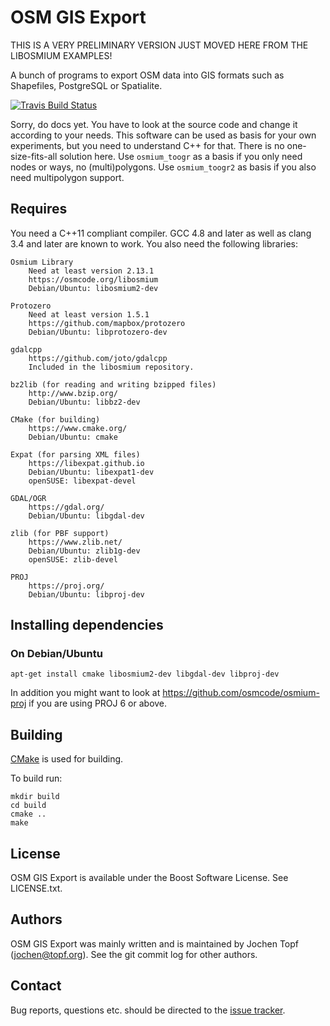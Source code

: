 
# OSM GIS Export

THIS IS A VERY PRELIMINARY VERSION JUST MOVED HERE FROM THE LIBOSMIUM EXAMPLES!

A bunch of programs to export OSM data into GIS formats such as Shapefiles,
PostgreSQL or Spatialite.

[![Travis Build Status](https://secure.travis-ci.org/osmcode/osm-gis-export.svg)](https://travis-ci.org/osmcode/osm-gis-export)

Sorry, do docs yet. You have to look at the source code and change it according
to your needs. This software can be used as basis for your own experiments, but
you need to understand C++ for that. There is no one-size-fits-all solution
here. Use `osmium_toogr` as a basis if you only need nodes or ways, no
(multi)polygons. Use `osmium_toogr2` as basis if you also need multipolygon
support.


## Requires

You need a C++11 compliant compiler. GCC 4.8 and later as well as clang 3.4 and
later are known to work. You also need the following libraries:

    Osmium Library
        Need at least version 2.13.1
        https://osmcode.org/libosmium
        Debian/Ubuntu: libosmium2-dev

    Protozero
        Need at least version 1.5.1
        https://github.com/mapbox/protozero
        Debian/Ubuntu: libprotozero-dev

    gdalcpp
        https://github.com/joto/gdalcpp
        Included in the libosmium repository.

    bz2lib (for reading and writing bzipped files)
        http://www.bzip.org/
        Debian/Ubuntu: libbz2-dev

    CMake (for building)
        https://www.cmake.org/
        Debian/Ubuntu: cmake

    Expat (for parsing XML files)
        https://libexpat.github.io
        Debian/Ubuntu: libexpat1-dev
        openSUSE: libexpat-devel

    GDAL/OGR
        https://gdal.org/
        Debian/Ubuntu: libgdal-dev

    zlib (for PBF support)
        https://www.zlib.net/
        Debian/Ubuntu: zlib1g-dev
        openSUSE: zlib-devel

    PROJ
        https://proj.org/
        Debian/Ubuntu: libproj-dev

## Installing dependencies

### On Debian/Ubuntu

    apt-get install cmake libosmium2-dev libgdal-dev libproj-dev

In addition you might want to look at https://github.com/osmcode/osmium-proj if
you are using PROJ 6 or above.

## Building

[CMake](https://www.cmake.org) is used for building.

To build run:

    mkdir build
    cd build
    cmake ..
    make


## License

OSM GIS Export is available under the Boost Software License. See LICENSE.txt.


## Authors

OSM GIS Export was mainly written and is maintained by Jochen Topf
(jochen@topf.org). See the git commit log for other authors.


## Contact

Bug reports, questions etc. should be directed to the
[issue tracker](https://github.com/osmcode/osm-gis-export).


